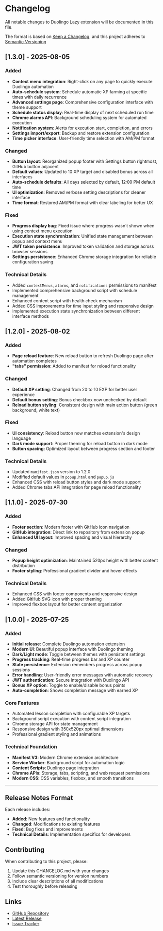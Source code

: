 # Changelog

All notable changes to Duolingo Lazy extension will be documented in this file.

The format is based on [Keep a Changelog](https://keepachangelog.com/en/1.0.0/),
and this project adheres to [Semantic Versioning](https://semver.org/spec/v2.0.0.html).

## [1.3.0] - 2025-08-05

### Added
- **Context menu integration**: Right-click on any page to quickly execute Duolingo automation
- **Auto-schedule system**: Schedule automatic XP farming at specific times with daily recurrence
- **Advanced settings page**: Comprehensive configuration interface with theme support
- **Schedule status display**: Real-time display of next scheduled run time
- **Chrome alarms API**: Background scheduling system for automated execution
- **Notification system**: Alerts for execution start, completion, and errors
- **Settings import/export**: Backup and restore extension configuration
- **Time picker interface**: User-friendly time selection with AM/PM format

### Changed
- **Button layout**: Reorganized popup footer with Settings button rightmost, GitHub button adjacent
- **Default values**: Updated to 10 XP target and disabled bonus across all interfaces
- **Auto-schedule defaults**: All days selected by default, 12:00 PM default time
- **UI optimization**: Removed verbose setting descriptions for cleaner interface
- **Time format**: Restored AM/PM format with clear labeling for better UX

### Fixed
- **Progress display bug**: Fixed issue where progress wasn't shown when using context menu execution
- **Execution state synchronization**: Unified state management between popup and context menu
- **JWT token persistence**: Improved token validation and storage across browser sessions
- **Settings persistence**: Enhanced Chrome storage integration for reliable configuration saving

### Technical Details
- Added `contextMenus`, `alarms`, and `notifications` permissions to manifest
- Implemented comprehensive background script with schedule management
- Enhanced content script with health check mechanism
- Added CSS improvements for time input styling and responsive design
- Implemented execution state synchronization between different interface methods

## [1.2.0] - 2025-08-02

### Added
- **Page reload feature**: New reload button to refresh Duolingo page after automation completes
- **"tabs" permission**: Added to manifest for reload functionality

### Changed
- **Default XP setting**: Changed from 20 to 10 EXP for better user experience
- **Default bonus setting**: Bonus checkbox now unchecked by default
- **Reload button styling**: Consistent design with main action button (green background, white text)

### Fixed
- **UI consistency**: Reload button now matches extension's design language
- **Dark mode support**: Proper theming for reload button in dark mode
- **Button spacing**: Optimized layout between progress section and footer

### Technical Details
- Updated `manifest.json` version to 1.2.0
- Modified default values in `popup.html` and `popup.js`
- Enhanced CSS with reload button styles and dark mode support
- Added Chrome tabs API integration for page reload functionality

## [1.1.0] - 2025-07-30

### Added
- **Footer section**: Modern footer with GitHub icon navigation
- **GitHub integration**: Direct link to repository from extension popup
- **Enhanced UI layout**: Improved spacing and visual hierarchy

### Changed
- **Popup height optimization**: Maintained 520px height with better content distribution
- **Footer styling**: Professional gradient divider and hover effects

### Technical Details
- Enhanced CSS with footer components and responsive design
- Added GitHub SVG icon with proper theming
- Improved flexbox layout for better content organization

## [1.0.0] - 2025-07-25

### Added
- **Initial release**: Complete Duolingo automation extension
- **Modern UI**: Beautiful popup interface with Duolingo theming
- **Dark/Light mode**: Toggle between themes with persistent settings
- **Progress tracking**: Real-time progress bar and XP counter
- **State persistence**: Extension remembers progress across popup sessions
- **Error handling**: User-friendly error messages with automatic recovery
- **JWT authentication**: Secure integration with Duolingo API
- **Bonus XP option**: Toggle to enable/disable bonus points
- **Auto-completion**: Shows completion message with earned XP

### Core Features
- Automated lesson completion with configurable XP targets
- Background script execution with content script integration
- Chrome storage API for state management
- Responsive design with 350x520px optimal dimensions
- Professional gradient styling and animations

### Technical Foundation
- **Manifest V3**: Modern Chrome extension architecture
- **Service Worker**: Background script for automation logic
- **Content Scripts**: Duolingo page integration
- **Chrome APIs**: Storage, tabs, scripting, and web request permissions
- **Modern CSS**: CSS variables, flexbox, and smooth transitions

---

## Release Notes Format

Each release includes:
- **Added**: New features and functionality
- **Changed**: Modifications to existing features
- **Fixed**: Bug fixes and improvements
- **Technical Details**: Implementation specifics for developers

## Contributing

When contributing to this project, please:
1. Update this CHANGELOG.md with your changes
2. Follow semantic versioning for version numbers
3. Include clear descriptions of all modifications
4. Test thoroughly before releasing

## Links

- [GitHub Repository](https://github.com/kenzn2/Duolingo-Lazy)
- [Latest Release](https://github.com/kenzn2/Duolingo-Lazy/releases/latest)
- [Issue Tracker](https://github.com/kenzn2/Duolingo-Lazy/issues)

